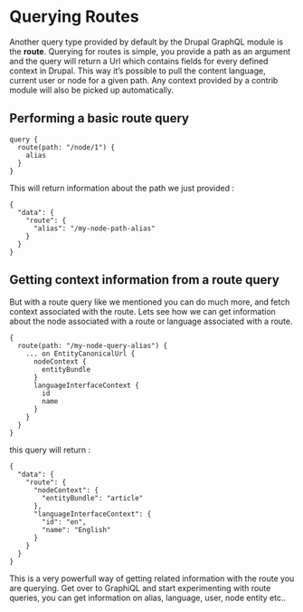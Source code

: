 # Querying Routes

Another query type provided by default by the Drupal GraphQL module is the **route**. Querying for routes is simple, you provide a path as an argument and the query will return a Url which contains fields for every defined context in Drupal. This way it’s possible to pull the content language, current user or node for a given path. Any context provided by a contrib module will also be picked up automatically.

## Performing a basic route query

```
query {
  route(path: "/node/1") {
    alias
  }
}
```

This will return information about the path we just provided :

```
{
  "data": {
    "route": {
      "alias": "/my-node-path-alias"
    }
  }
}
```

## Getting context information from a route query

But with a route query like we mentioned you can do much more, and fetch context associated with the route. Lets see how we can get information about the node associated with a route or language associated with a route.

```
{
  route(path: "/my-node-query-alias") {
    ... on EntityCanonicalUrl {
      nodeContext {
        entityBundle
      }
      languageInterfaceContext {
        id
        name
      }
    }
  }
}
```

this query will return :

```
{
  "data": {
    "route": {
      "nodeContext": {
        "entityBundle": "article"
      },
      "languageInterfaceContext": {
        "id": "en",
        "name": "English"
      }
    }
  }
}
```

This is a very powerfull way of getting related information with the route you are querying. Get over to GraphiQL and start experimenting with route queries, you can get information on alias, language, user, node entity etc..
